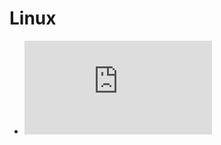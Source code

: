 # Linux
* ![Comandos de Rede](https://github.com/Maicondlp/Linux/blob/main/tips/comandos_de_rede.md)
